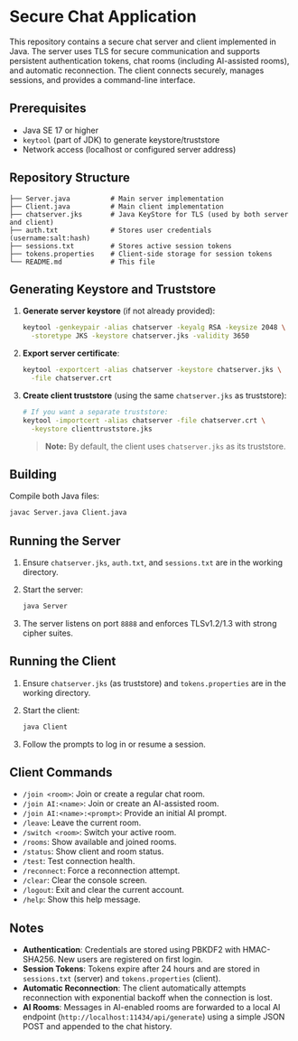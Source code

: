 # Secure Chat Application

This repository contains a secure chat server and client implemented in Java. The server uses TLS for secure communication and supports persistent authentication tokens, chat rooms (including AI-assisted rooms), and automatic reconnection. The client connects securely, manages sessions, and provides a command-line interface.

## Prerequisites

* Java SE 17 or higher
* `keytool` (part of JDK) to generate keystore/truststore
* Network access (localhost or configured server address)

## Repository Structure

```
├── Server.java          # Main server implementation
├── Client.java          # Main client implementation
├── chatserver.jks       # Java KeyStore for TLS (used by both server and client)
├── auth.txt             # Stores user credentials (username:salt:hash)
├── sessions.txt         # Stores active session tokens
├── tokens.properties    # Client-side storage for session tokens
└── README.md            # This file
```

## Generating Keystore and Truststore

1. **Generate server keystore** (if not already provided):

   ```sh
   keytool -genkeypair -alias chatserver -keyalg RSA -keysize 2048 \
     -storetype JKS -keystore chatserver.jks -validity 3650
   ```
2. **Export server certificate**:

   ```sh
   keytool -exportcert -alias chatserver -keystore chatserver.jks \
     -file chatserver.crt
   ```
3. **Create client truststore** (using the same `chatserver.jks` as truststore):

   ```sh
   # If you want a separate truststore:
   keytool -importcert -alias chatserver -file chatserver.crt \
     -keystore clienttruststore.jks
   ```

   > **Note:** By default, the client uses `chatserver.jks` as its truststore.

## Building

Compile both Java files:

```sh
javac Server.java Client.java
```

## Running the Server

1. Ensure `chatserver.jks`, `auth.txt`, and `sessions.txt` are in the working directory.
2. Start the server:

   ```sh
   java Server
   ```
3. The server listens on port `8888` and enforces TLSv1.2/1.3 with strong cipher suites.

## Running the Client

1. Ensure `chatserver.jks` (as truststore) and `tokens.properties` are in the working directory.
2. Start the client:

   ```sh
   java Client
   ```
3. Follow the prompts to log in or resume a session.

## Client Commands

* `/join <room>`: Join or create a regular chat room.
* `/join AI:<name>`: Join or create an AI-assisted room.
* `/join AI:<name>:<prompt>`: Provide an initial AI prompt.
* `/leave`: Leave the current room.
* `/switch <room>`: Switch your active room.
* `/rooms`: Show available and joined rooms.
* `/status`: Show client and room status.
* `/test`: Test connection health.
* `/reconnect`: Force a reconnection attempt.
* `/clear`: Clear the console screen.
* `/logout`: Exit and clear the current account.
* `/help`: Show this help message.

## Notes

* **Authentication**: Credentials are stored using PBKDF2 with HMAC-SHA256. New users are registered on first login.
* **Session Tokens**: Tokens expire after 24 hours and are stored in `sessions.txt` (server) and `tokens.properties` (client).
* **Automatic Reconnection**: The client automatically attempts reconnection with exponential backoff when the connection is lost.
* **AI Rooms**: Messages in AI-enabled rooms are forwarded to a local AI endpoint (`http://localhost:11434/api/generate`) using a simple JSON POST and appended to the chat history.
